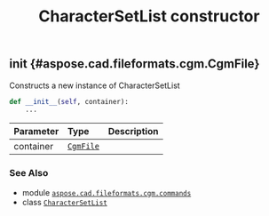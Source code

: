 ﻿---
title: CharacterSetList constructor
second_title: Aspose.CAD for Python via .NET API References
description: 
type: docs
weight: 10
url: /python-net/aspose.cad.fileformats.cgm.commands/charactersetlist/__init__/
is_root: false
---

## __init__ {#aspose.cad.fileformats.cgm.CgmFile}

Constructs a new instance of CharacterSetList



```python
def __init__(self, container):
    ...
```


| Parameter | Type | Description |
| :- | :- | :- |
| container | [`CgmFile`](/cad/python-net/aspose.cad.fileformats.cgm/cgmfile) |  |



### See Also
* module [`aspose.cad.fileformats.cgm.commands`](../../)
* class [`CharacterSetList`](/cad/python-net/aspose.cad.fileformats.cgm.commands/charactersetlist)
